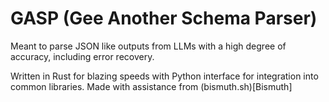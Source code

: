 # GASP (Gee Another Schema Parser)

Meant to parse JSON like outputs from LLMs with a high degree of accuracy, including error recovery.

Written in Rust for blazing speeds with Python interface for integration into common libraries. Made with assistance from (bismuth.sh)[Bismuth]
